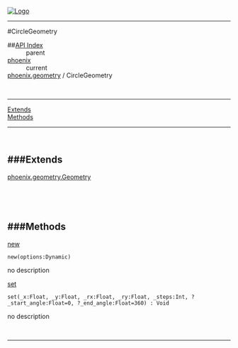 
[![Logo](../../../images/logo.png)](../../../index.html)

---

#CircleGeometry


##[API Index](../../../api/index.html#phoenix.geometry)   
&emsp;&emsp;&emsp;parent    
[phoenix](../)     
&emsp;&emsp;&emsp;current    
[phoenix.geometry](./) / CircleGeometry

<br/>

---


[Extends](#Extends)   
[Methods](#Methods)   


---

&nbsp;   

<a class="lift" name="Extends" ></a>
###Extends   
---
<a class="lift" name="phoenix.geometry.Geometry" href="{{{rel_path}}}api/phoenix/geometry/Geometry.html">phoenix.geometry.Geometry</a>

&nbsp;   

&nbsp;   

<a class="lift" name="Methods" ></a>
###Methods   
---
<a class="lift" name="new" href="#new">new</a>



`new(options:Dynamic) `

<span class="small_desc_flat"> no description </span>   

<a class="lift" name="set" href="#set">set</a>



`set(_x:Float, _y:Float, _rx:Float, _ry:Float, _steps:Int, ?_start_angle:Float=0, ?_end_angle:Float=360) : Void`

<span class="small_desc_flat"> no description </span>   



&nbsp;
&nbsp;
&nbsp;

---  


&nbsp;   
&nbsp;   